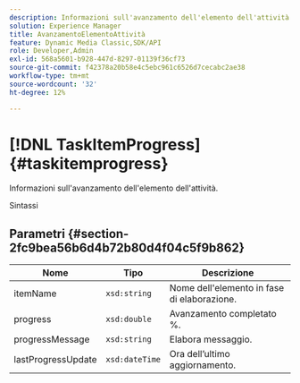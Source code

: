 ```yaml
---
description: Informazioni sull'avanzamento dell'elemento dell'attività.
solution: Experience Manager
title: AvanzamentoElementoAttività
feature: Dynamic Media Classic,SDK/API
role: Developer,Admin
exl-id: 568a5601-b928-447d-8297-01139f36cf73
source-git-commit: f42378a20b58e4c5ebc961c6526d7cecabc2ae38
workflow-type: tm+mt
source-wordcount: '32'
ht-degree: 12%

---
```


# [!DNL TaskItemProgress]{#taskitemprogress}

Informazioni sull&#39;avanzamento dell&#39;elemento dell&#39;attività.

Sintassi

## Parametri {#section-2fc9bea56b6d4b72b80d4f04c5f9b862}

| Nome | Tipo | Descrizione |
|---|---|---|
| itemName | `xsd:string` | Nome dell&#39;elemento in fase di elaborazione. |
| progress | `xsd:double` | Avanzamento completato %. |
| progressMessage | `xsd:string` | Elabora messaggio. |
| lastProgressUpdate | `xsd:dateTime` | Ora dell’ultimo aggiornamento. |
